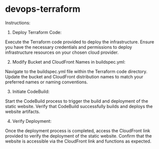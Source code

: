 # devops-terraform
Instructions:
1. Deploy Terraform Code:

Execute the Terraform code provided to deploy the infrastructure. Ensure you have the necessary credentials and permissions to deploy infrastructure resources on your chosen cloud provider.

2. Modify Bucket and CloudFront Names in buildspec.yml:

Navigate to the buildspec.yml file within the Terraform code directory.
Update the bucket and CloudFront distribution names to match your preferred names or naming conventions.

3. Initiate CodeBuild:

Start the CodeBuild process to trigger the build and deployment of the static website.
Verify that CodeBuild successfully builds and deploys the website artifacts.

4. Verify Deployment:

Once the deployment process is completed, access the CloudFront link provided to verify the deployment of the static website.
Confirm that the website is accessible via the CloudFront link and functions as expected.